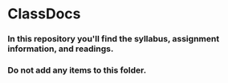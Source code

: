 # ClassDocs
### In this repository you'll find the syllabus, assignment information, and readings.
### Do not add any items to this folder.
